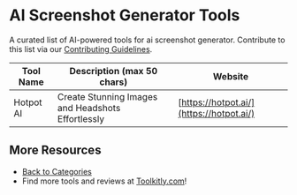 # AI Screenshot Generator Tools

A curated list of AI-powered tools for ai screenshot generator. Contribute to this list via our [Contributing Guidelines](../CONTRIBUTING.md).

| Tool Name | Description (max 50 chars) | Website |
|-----------|----------------------------|---------|
| Hotpot AI | Create Stunning Images and Headshots Effortlessly | [https://hotpot.ai/](https://hotpot.ai/) |

## More Resources
- [Back to Categories](https://github.com/ToolkitlyAI/awesome-ai-tools/blob/master/README.md)
- Find more tools and reviews at [Toolkitly.com](https://toolkitly.com)!
